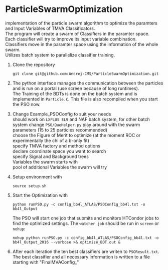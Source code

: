 # ParticleSwarmOptimization

implementation of the particle swarm algorithm to optimize the paramters and Input Variables of TMVA Classificators.  
The program will create a swarm of Classifiers in the paramter space.  
Each classifier will try to improve its input variable combination.  
Classifiers move in the paramter space using the information of the whole swarm.  
Utilizes batch system to parallelize classifier training.  


1) Clone the repository  
    ```
    git clone git@github.com:Andrej-CMS/ParticleSwarmOptimization.git
    ```

2) The python interface manages the communication between the particles and is run on a portal (use screen because of long    runtimes).  
The Training of the BDTs is done on the batch system and is implemented in `Particle.C`. This file is also recompiled when you start the PSO now.

3) Change Example_PSOConfig to suit your needs  
     should work on `LXPLUS EL9` and NAF batch system, for other batch system change `PSO/QueHelper.py`
     play around with the swarm parameters (15 to 25 particles recommended)  
     choose the Figure of Merit to optimize (at the moment ROC or experimentally the chi of a b-only fit)  
     specify TMVA factory and method options  
     declare coordinate space you want to search  
     specify Signal and Background trees   
     Variables the swarm starts with   
     pool of additional Variables the swarm will try  

4) Setup environment with 
    ```
    source setup.sh
    ```
5) Start the Optimization with  
    ```
    python runPSO.py -c config_bb4l_ATLAS/PSOConfig_bb4l.txt -o bb4l_Output
    ```
    The PSO will start one job that submits and monitors HTCondor jobs to find the optimized settings.
    The `watcher job` should be run in `screen` or `nohup`:
    ```
    nohup python runPSO.py -c config_bb4l_ATLAS/PSOConfig_bb4l.txt -o bb4l_Output_2016 --verbose >& optimize_BDT.out &
    ```
    
6) After each iteration the ten best classifiers are writen to `PSOResult.txt`.
   The best classifier and all necessary information is written to a file starting with "FinalMVAConfig_"  
   
   
